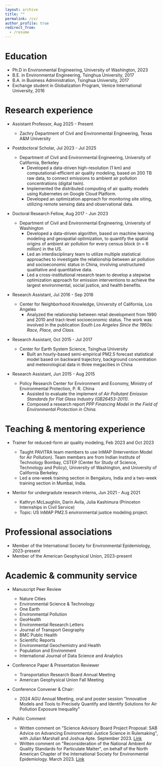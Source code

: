 ```yaml
---
layout: archive
title: ""
permalink: /cv/
author_profile: true
redirect_from:
  - /resume
---
```


Education
======
* Ph.D in Environmental Engineering, University of Washington, 2023
* B.E. in Environmental Engineering, Tsinghua University, 2017
* B.A. in Business Administration, Tsinghua University, 2017
* Exchange student in Globalization Program, Venice International University, 2016

Research experience
======
* Assistant Professor, Aug 2025 - Present
  * Zachry Department of Civil and Environmental Engineering, Texas A&M University   
* Postdoctoral Scholar, Jul 2023 - Jul 2025
  * Department of Civil and Environmental Engineering, University of California, Berkeley
    * Developed a data-driven high-resolution (1 km) and computational-efficient air quality modeling, based on 200 TB raw data, to connect emissions to ambient air pollution concentrations (digital twin). 
    * Implemented the distributed computing of air quality models using Kubernetes on Google Cloud Platform.
    * Developed an optimization approach for monitoring site siting, utilizing remote sensing data and observational data.
 
* Doctoral Research Fellow, Aug 2017 - Jun 2023
  * Department of Civil and Environmental Engineering, University of Washington
    * Developed a data-driven algorithm, based on machine learning modeling and geospatial optimization, to quantify the spatial origins of ambient air pollution for every census block (n = 6 million) in the US.
    * Led an interdisciplinary team to utilize multiple statistical approaches to investigate the relationship between air pollution and socioeconomic status in China, involving unstructured qualitative and quantitative data.
    * Led a cross-institutional research team to develop a stepwise optimization approach for emission interventions to achieve the largest environmental, social justice, and health benefits. 


* Research Assistant, Jul 2016 - Sep 2016
  * Center for Neighborhood Knowledge, University of California, Los Angeles
    * Analyzed the relationship between retail development from 1990 and 2010 and tract-level socioeconomic status. The work was involved in the publication <em>South Los Angeles Since the 1960s: Race, Place, and Class.</em>

* Research Assistant, Oct 2015 - Jul 2017
  * Center for Earth System Science, Tsinghua University 
    * Built an hourly-based semi-empirical PM2.5 forecast statistical model based on backward trajectory, background concentration and meteorological data in three megacities in China

* Research Assistant, Jun 2015 - Aug 2015
  * Policy Research Center for Environment and Economy, Ministry of Environmental Protection, P. R. China
    * Assisted to evaluate the implement of <em>Air Pollutant Emission Standards for Flat Glass Industry (GB26453-2011).</em>
    * Composed a research report <em>PPP Financing Model in the Field of Environmental Protection in China.</em>
    
Teaching & mentoring experience
======
* Trainer for reduced-form air quality modeling, Feb 2023 and Oct 2023
  * Taught PAVITRA team members to use InMAP (Intervention Model for Air Pollution). Team members are from Indian Institute of Technology Bombay, CSTEP (Center for Study of Science, Technology and Policy), University of Washington, and University of California Berkeley.
  * Led a one-week training section in Bengaluru, India and a two-week training section in Mumbai, India.

* Mentor for undergradute research interns, Jun 2021 - Aug 2021
  * Kathryn McLaughlin, Darin Avila, Julia Kashimura (Princeton Internships in Civil Service)
  * Topic: US InMAP PM2.5 environmental justice modeling project. 

Professional associations
======
* Member of the International Society for Environmental Epidemiology, 2023-present
* Member of the American Geophysical Union, 2023-present

Academic & community service
======
* Manuscript Peer Review
  * Nature Cities
  * Environmental Science & Technology
  * One Earth
  * Environmental Pollution
  * GeoHealth
  * Environmental Research Letters
  * Journal of Transport Geography
  * BMC Public Health
  * Scientific Reports
  * Environmental Geochemistry and Health
  * Population and Environment
  * International Journal of Data Science and Analytics



* Conference Paper & Presentation Reviewer
  * Transportation Research Board Annual Meeting
  * American Geophysical Union Fall Meeting

* Conference Convener & Chair:
  * 2024 AGU Annual Meeting, oral and poster session "Innovative Models and Tools to Precisely Quantify and Identify Solutions for Air Pollution Exposure Inequality"

* Public Comment
  * Written comment on "Science Advisory Board Project Proposal: SAB Advice on Advancing Environmental Justice Science in Rulemaking", with Julian Marshall and Joshua Apte. September 2023. [Link](https://sab.epa.gov/ords/sab/r/sab_apex/sab/meeting?p19_id=1009&clear=19&session=6395161657326)
  * Written comment on "Reconsideration of the National Ambient Air Quality Standards for Particulate Matter", on behalf of the North American Chapter of the International Society for Environmental Epidemiology. March 2023. [Link](https://isee-northamerica.github.io/isee-nac/policy.html)

